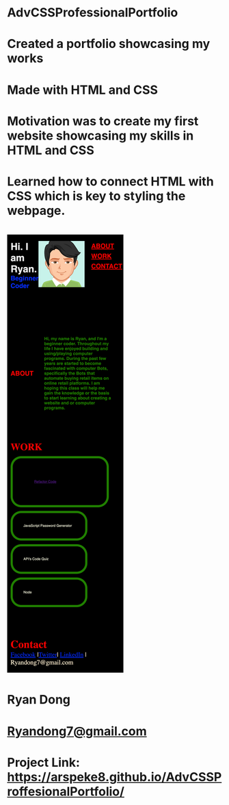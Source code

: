 # AdvCSSProfessionalPortfolio
# Created a portfolio showcasing my works 
# Made with HTML and CSS
# Motivation was to create my first website showcasing my skills in HTML and CSS
# Learned how to connect HTML with CSS which is key to styling the webpage.
# ![Portfolio Ryan Dong.](./assets/images/_Users_ryandong_Desktop_Coding-Bootcamp_Challenges_Challenge-2-8.25.22_AdvCSSProffesionalPortfolio_index.html.png)
# Ryan Dong
# Ryandong7@gmail.com
# Project Link: https://arspeke8.github.io/AdvCSSProffesionalPortfolio/